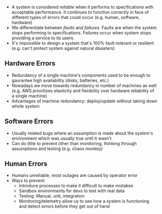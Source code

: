 
- A system is considered _reliable_ when it performs to specifications with acceptable performance. It continues to function correctly in face of different types of errors that could occur (e.g. human, software, hardware)
- We differentiate between _faults_ and _failures_. Faults are when the system stops performing to specifications. Failures occur when system stops providing a service to its users.
- It's impossible to design a system that's 100% fault-tolerant or resilient (e.g. can't protect system against natural disasters)

## Hardware Errors

- Redundancy of a single machine's components used to be enough to gaurantee high availability (disks, batteries, etc.)
- Nowadays we move towards redundancy in number of machines as well (e.g. AWS prioritizes elasticity and flexibility over hardware reliability of a single machine)
- Advantages of machine redundancy: deploy/update without taking down whole system

## Software Errors

- Usually related bugs where an assumption is made about the system's environment which was usually true until it wasn't
- Can do little to prevent other than monitoring, thinking through assumptions and testing (e.g. chaos monkey)

## Human Errors

- Humans unreliable, most outages are caused by operator error
- Ways to prevent:
  - Introduce processes to make it difficult to make mistakes
  - Sandbox environments for devs to test with real data
  - Testing: Manual, unit, integration
  - Monitoring/telemetry allow us to see how a system is functioning and detect errors before they get out of hand